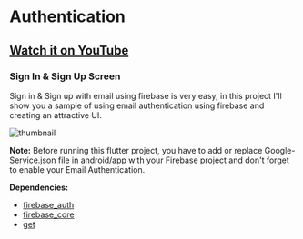 # Authentication

## [Watch it on YouTube](https://youtube.com/playlist?list=PL90UioxEmIFFTmKS2ixiqCqLUkbtAPmHN)

### Sign In & Sign Up Screen

Sign in & Sign up with email using firebase is very easy, in this project I'll show you a sample of using email authentication using firebase and creating an attractive UI.

![thumbnail](https://user-images.githubusercontent.com/89120990/158010101-4d8bef75-fb51-4fd5-867c-d911bab0daf7.png)

**Note:**
Before running this flutter project, you have to add or replace Google-Service.json file in android/app with your Firebase project and don't forget to enable your Email Authentication.

**Dependencies:**

- [firebase_auth](https://pub.dev/packages/firebase_auth)
- [firebase_core](https://pub.dev/packages/firebase_core)
- [get](https://pub.dev/packages/get)
